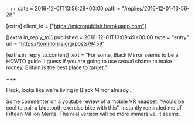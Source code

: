 +++
date = 2016-12-01T13:56:28+00:00
path = "/replies/2016-12-01-13-56-28"

[extra]
client_id = ["https://micropublish.herokuapp.com"]

[[extra.in_reply_to]]
published = 2016-12-01T13:09:49+00:00
type = "entry"
url = "https://tommorris.org/posts/9459"

[extra.in_reply_to.content]
text = "For some, Black Mirror seems to be a HOWTO guide. I guess if you are going to use sexual shame to make money, Britain is the best place to target."

+++

<p>Heck, looks like we’re living in Black Mirror already…</p>
<p>Some commenter on a youtube review of a mobile VR headset: “would be cool to pair a bluetooth exercise bike with this”. Instantly reminded me of Fifteen Million Merits. The real version will be more immersive, it seems.</p>